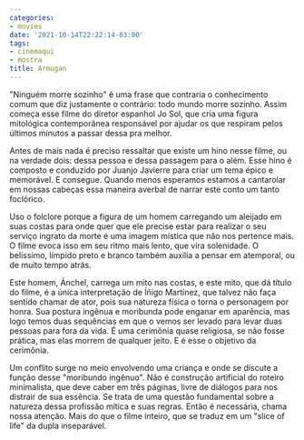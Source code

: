 ```yaml
---
categories:
- movies
date: '2021-10-14T22:22:14-03:00'
tags:
- cinemaqui
- mostra
title: Armugan
---
```


"Ninguém morre sozinho" é uma frase que contraria o conhecimento comum que diz justamente o contrário: todo mundo morre sozinho. Assim começa esse filme do diretor espanhol Jo Sol, que cria uma figura mitológica contemporânea responsável por ajudar os que respiram pelos últimos minutos a passar dessa pra melhor.

Antes de mais nada é preciso ressaltar que existe um hino nesse filme, ou na verdade dois: dessa pessoa e dessa passagem para o além. Esse hino é composto e conduzido por Juanjo Javierre para criar um tema épico e memorável. E consegue. Quando menos esperamos estamos a cantarolar em nossas cabeças essa maneira averbal de narrar este conto um tanto foclórico.

Uso o folclore porque a figura de um homem carregando um aleijado em suas costas para onde quer que ele precise estar para realizar o seu serviço ingrato da morte é uma imagem mística que não nos pertence mais. O filme evoca isso em seu ritmo mais lento, que vira solenidade. O belíssimo, límpido preto e branco também auxilia a pensar em atemporal, ou de muito tempo atrás.

Este homem, Ánchel, carrega um mito nas costas, e este mito, que dá título do filme, é a única interpretação de Íñigo Martínez, que talvez não faça sentido chamar de ator, pois sua natureza física o torna o personagem por honra. Sua postura ingênua e moribunda pode enganar em aparência, mas logo temos duas sequências em que o vemos ser levado para levar duas pessoas para fora da vida. É uma cerimônia quase religiosa, se não fosse prática, mas elas morrem de qualquer jeito. E é esse o objetivo da cerimônia.

Um conflito surge no meio envolvendo uma criança e onde se discute a função desse "moribundo ingênuo". Não é construção artificial do roteiro minimalista, que deve caber em três páginas, livre de diálogos para nos distrair de sua essência. Se trata de uma questão fundamental sobre a natureza dessa profissão mítica e suas regras. Então é necessária, chama nossa atenção. Mais do que o filme inteiro, que se traduz em um "slice of life" da dupla inseparável.